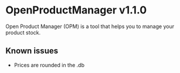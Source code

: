 # OpenProductManager v1.1.0
Open Product Manager (OPM) is a tool that helps you to manage your product stock.

## Known issues
- Prices are rounded in the .db
